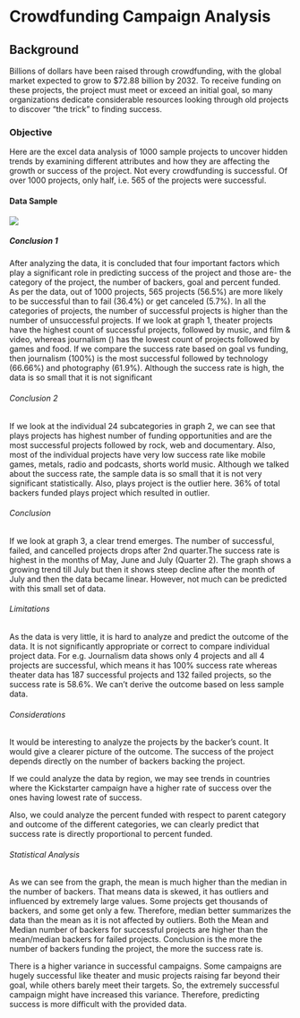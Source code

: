 # Crowdfunding Campaign Analysis

## **Background**
Billions of dollars have been raised through crowdfunding, with the global market expected to grow to $72.88 billion by 2032. To receive funding on these projects, the project must meet or exceed an initial goal, so many organizations dedicate considerable resources looking through old projects to discover “the trick” to finding success.

### Objective
Here are the excel data analysis of 1000 sample projects to uncover hidden trends by examining different attributes and how they are affecting the growth or success of the project. Not every crowdfunding is successful. Of over 1000 projects, only half, i.e. 565 of the projects were successful.

#### Data Sample
<img src="https://static.bc-edx.com/data/dl-1-2/m1/lms/img/FullTable.jpg">

##### Conclusion 1
After analyzing the data, it is concluded that four important factors which play a significant role in predicting success of the project and those are- the category of the project, the number of backers, goal and percent funded. As per the data, out of 1000 projects, 565 projects (56.5%) are more likely to be successful than to fail (36.4%) or get canceled (5.7%). In all the categories of projects, the number of successful projects is higher than the number of unsuccessful projects. If we look at graph 1, theater projects have the highest count of successful projects, followed by music, and film & video, whereas journalism () has the lowest count of projects followed by games and food. If we compare the success rate based on goal vs funding, then journalism (100%) is the most successful followed by technology (66.66%) and photography (61.9%). Although the success rate is high, the data is so small that it is not significant

###### Conclusion 2
If we look at the individual 24 subcategories in graph 2, we can see that plays projects has highest number of funding opportunities and are the most successful projects followed by rock, web and documentary. Also, most of the individual projects have very low success rate like mobile games, metals, radio and podcasts, shorts world music. Although we talked about the success rate, the sample data is so small that it is not very significant statistically. Also, plays project is the outlier here. 36% of total backers funded plays project which resulted in outlier. 

###### Conclusion 
If we look at graph 3, a clear trend emerges. The number of successful, failed, and cancelled projects drops after 2nd quarter.The success rate is highest in the months of May, June and July (Quarter 2). The graph shows a growing trend till July but then it shows steep decline after the month of July and then the data became linear. However, not much can be predicted with this small set of data.

###### Limitations
As the data is very little, it is hard to analyze and predict the outcome of the data. It is not significantly appropriate or correct to compare individual project data. For e.g. Journalism data shows only 4 projects and all 4 projects are successful, which means it has 100% success rate whereas theater data has 187 successful projects and 132 failed projects, so the success rate is 58.6%. We can’t derive the outcome based on less sample data. 

###### Considerations
It would be interesting to analyze the projects by the backer’s count. It would give a clearer picture of the outcome. The success of the project depends directly on the number of backers backing the project.

If we could analyze the data by region, we may see trends in countries where the Kickstarter campaign have a higher rate of success over the ones having lowest rate of success.

Also, we could analyze the percent funded with respect to parent category and outcome of the different categories, we can clearly predict that success rate is directly proportional to percent funded. 

###### Statistical Analysis
As we can see from the graph, the mean is much higher than the median in the number of backers. That means data is skewed, it has outliers and influenced by extremely large values. Some projects get thousands of backers, and some get only a few. Therefore, median better summarizes the data than the mean as it is not affected by outliers. Both the Mean and Median number of backers for successful projects are higher than the mean/median backers for failed projects. Conclusion is the more the number of backers funding the project, the more the success rate is.

There is a higher variance in successful campaigns. Some campaigns are hugely successful like theater and music projects raising far beyond their goal, while others barely meet their targets. So, the extremely successful campaign might have increased this variance. Therefore, predicting success is more difficult with the provided data. 




